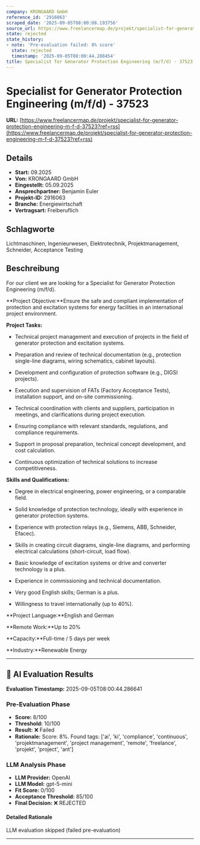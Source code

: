 ```yaml
---
company: KRONGAARD GmbH
reference_id: '2916063'
scraped_date: '2025-09-05T08:00:08.193756'
source_url: https://www.freelancermap.de/projekt/specialist-for-generator-protection-engineering-m-f-d-37523?ref=rss
state: rejected
state_history:
- note: 'Pre-evaluation failed: 8% score'
  state: rejected
  timestamp: '2025-09-05T08:00:44.288454'
title: Specialist for Generator Protection Engineering (m/f/d) - 37523
---
```



# Specialist for Generator Protection Engineering (m/f/d) - 37523
**URL:** [https://www.freelancermap.de/projekt/specialist-for-generator-protection-engineering-m-f-d-37523?ref=rss](https://www.freelancermap.de/projekt/specialist-for-generator-protection-engineering-m-f-d-37523?ref=rss)
## Details
- **Start:** 09.2025
- **Von:** KRONGAARD GmbH
- **Eingestellt:** 05.09.2025
- **Ansprechpartner:** Benjamin Euler
- **Projekt-ID:** 2916063
- **Branche:** Energiewirtschaft
- **Vertragsart:** Freiberuflich

## Schlagworte
Lichtmaschinen, Ingenieurwesen, Elektrotechnik, Projektmanagement, Schneider, Acceptance Testing

## Beschreibung
For our client we are looking for a Specialist for Generator Protection Engineering (m/f/d).

**Project Objective:**Ensure the safe and compliant implementation of protection and excitation systems for energy facilities in an international project environment.

**Project Tasks:**

- Technical project management and execution of projects in the field of generator protection and excitation systems.

- Preparation and review of technical documentation (e.g., protection single-line diagrams, wiring schematics, cabinet layouts).

- Development and configuration of protection software (e.g., DIGSI projects).

- Execution and supervision of FATs (Factory Acceptance Tests), installation support, and on-site commissioning.

- Technical coordination with clients and suppliers, participation in meetings, and clarifications during project execution.

- Ensuring compliance with relevant standards, regulations, and compliance requirements.

- Support in proposal preparation, technical concept development, and cost calculation.

- Continuous optimization of technical solutions to increase competitiveness.

**Skills and Qualifications:**

- Degree in electrical engineering, power engineering, or a comparable field.

- Solid knowledge of protection technology, ideally with experience in generator protection systems.

- Experience with protection relays (e.g., Siemens, ABB, Schneider, Efacec).

- Skills in creating circuit diagrams, single-line diagrams, and performing electrical calculations (short-circuit, load flow).

- Basic knowledge of excitation systems or drive and converter technology is a plus.

- Experience in commissioning and technical documentation.

- Very good English skills; German is a plus.

- Willingness to travel internationally (up to 40%).

**Project Language:**English and German

**Remote Work:**Up to 20%

**Capacity:**Full-time / 5 days per week

**Industry:**Renewable Energy

---

## 🤖 AI Evaluation Results

**Evaluation Timestamp:** 2025-09-05T08:00:44.286641

### Pre-Evaluation Phase
- **Score:** 8/100
- **Threshold:** 10/100
- **Result:** ❌ Failed
- **Rationale:** Score: 8%. Found tags: ['ai', 'ki', 'compliance', 'continuous', 'projektmanagement', 'project management', 'remote', 'freelance', 'projekt', 'project', 'ant']

### LLM Analysis Phase
- **LLM Provider:** OpenAI
- **LLM Model:** gpt-5-mini
- **Fit Score:** 0/100
- **Acceptance Threshold:** 85/100
- **Final Decision:** ❌ REJECTED

#### Detailed Rationale
LLM evaluation skipped (failed pre-evaluation)

---
